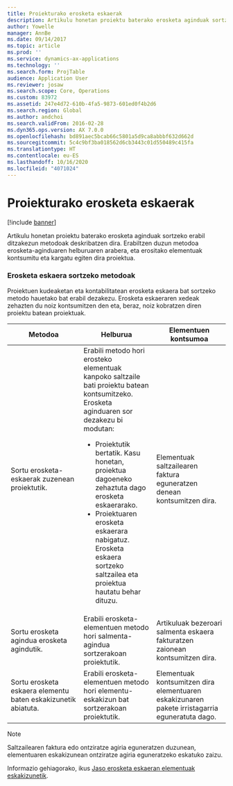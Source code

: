 ```yaml
---
title: Proiekturako erosketa eskaerak
description: Artikulu honetan proiektu baterako erosketa aginduak sortzeko erabil ditzakezun metodoak deskribatzen dira. Erabiltzen duzun metodoa erosketa-aginduaren helburuaren arabera, eta erositako elementuak kontsumitu eta kargatu egiten dira proiektua.
author: Yowelle
manager: AnnBe
ms.date: 09/14/2017
ms.topic: article
ms.prod: ''
ms.service: dynamics-ax-applications
ms.technology: ''
ms.search.form: ProjTable
audience: Application User
ms.reviewer: josaw
ms.search.scope: Core, Operations
ms.custom: 83972
ms.assetid: 247e4d72-610b-4fa5-9873-601ed0f4b2d6
ms.search.region: Global
ms.author: andchoi
ms.search.validFrom: 2016-02-28
ms.dyn365.ops.version: AX 7.0.0
ms.openlocfilehash: bd891aec5bcab66c5801a5d9ca8abbbf632d662d
ms.sourcegitcommit: 5c4c9bf3ba018562d6cb3443c01d550489c415fa
ms.translationtype: HT
ms.contentlocale: eu-ES
ms.lasthandoff: 10/16/2020
ms.locfileid: "4071024"
---
```

# <a name="purchase-orders-for-a-project"></a>Proiekturako erosketa eskaerak

[!include [banner](../includes/banner.md)]

Artikulu honetan proiektu baterako erosketa aginduak sortzeko erabil ditzakezun metodoak deskribatzen dira. Erabiltzen duzun metodoa erosketa-aginduaren helburuaren arabera, eta erositako elementuak kontsumitu eta kargatu egiten dira proiektua.

### <a name="methods-for-creating-a-purchase-order"></a>Erosketa eskaera sortzeko metodoak

Proiektuen kudeaketan eta kontabilitatean erosketa eskaera bat sortzeko metodo hauetako bat erabil dezakezu. Erosketa eskaeraren xedeak zehazten du noiz kontsumitzen den eta, beraz, noiz kobratzen diren proiektu batean proiektuak.

<table>
<colgroup>
<col width="33%" />
<col width="33%" />
<col width="33%" />
</colgroup>
<thead>
<tr class="header">
<th>Metodoa</th>
<th>Helburua</th>
<th>Elementuen kontsumoa</th>
</tr>
</thead>
<tbody>
<tr class="odd">
<td>Sortu erosketa-eskaerak zuzenean proiektutik.</td>
<td>Erabili metodo hori erosteko elementuak kanpoko saltzaile bati proiektu batean kontsumitzeko. Erosketa aginduaren sor dezakezu bi modutan:
<ul>
<li>Proiektutik bertatik. Kasu honetan, proiektua dagoeneko zehaztuta dago erosketa eskaerarako.</li>
<li>Proiektuaren erosketa eskaerara nabigatuz. Erosketa eskaera sortzeko saltzailea eta proiektua hautatu behar dituzu.</li>
</ul></td>
<td>Elementuak saltzailearen faktura eguneratzen denean kontsumitzen dira.</td>
</tr>
<tr class="even">
<td>Sortu erosketa agindua erosketa agindutik.</td>
<td>Erabili erosketa-elementuen metodo hori salmenta-agindua sortzerakoan proiektutik.</td>
<td>Artikuluak bezeroari salmenta eskaera fakturatzen zaionean kontsumitzen dira.</td>
</tr>
<tr class="odd">
<td>Sortu erosketa eskaera elementu baten eskakizunetik abiatuta.</td>
<td>Erabili erosketa-elementuen metodo hori elementu-eskakizun bat sortzerakoan proiektutik.</td>
<td>Elementuak kontsumitzen dira elementuaren eskakizunaren pakete irristagarria eguneratuta dago.</td>
</tr>
</tbody>
</table>

> [!NOTE] 
> Saltzailearen faktura edo ontziratze agiria eguneratzen duzunean, elementuaren eskakizunean ontziratze agiria eguneratzeko eskatuko zaizu.

Informazio gehiagorako, ikus [Jaso erosketa eskaeran elementuak eskakizunetik](tasks/receive-items-purchase-order-item-requirement.md).

